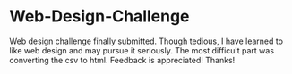 # Web-Design-Challenge
Web design challenge finally submitted. Though tedious, I have learned to like web design and may pursue it seriously. The most difficult part was converting the csv to html. Feedback is appreciated! Thanks!